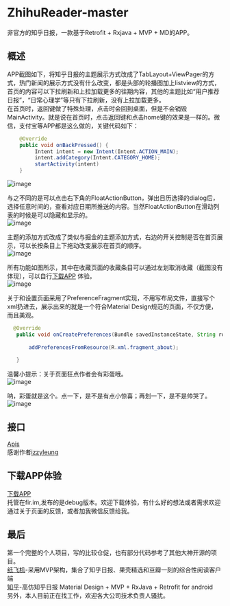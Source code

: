 # ZhihuReader-master
非官方的知乎日报，一款基于Retrofit + Rxjava + MVP + MD的APP。

## 概述

APP截图如下，将知乎日报的主题展示方式改成了TabLayout+ViewPager的方式，热门新闻的展示方式没有什么改变，都是头部的轮播图加上listview的方式，首页的内容可以下拉刷新和上拉加载更多的往期内容，其他的主题比如“用户推荐日报”，“日常心理学”等只有下拉刷新，没有上拉加载更多。<br>
在首页时，返回键做了特殊处理，点击时会回到桌面，但是不会销毁MainActivity。就是说在首页时，点击返回键和点击home键的效果是一样的。微信，支付宝等APP都是这么做的，关键代码如下：<br>
```java
    @Override
    public void onBackPressed() {
         Intent intent = new Intent(Intent.ACTION_MAIN);
         intent.addCategory(Intent.CATEGORY_HOME);
         startActivity(intent)
    }
```
![image](https://github.com/NianguoWang/ZhihuReader-master/blob/master/screenshot/Screenshot_2017-03-26-20-17-20.png)

与之不同的是可以点击右下角的FloatActionButton，弹出日历选择的dialog后，选择任意时间的，查看对应日期所推送的内容。当然FloatActionButton在滑动列表的时候是可以隐藏和显示的。<br>
![image](https://github.com/NianguoWang/ZhihuReader-master/blob/master/screenshot/Screenshot_2017-03-26-20-17-27.png)

主题的添加方式改成了类似与掘金的主题添加方式，右边的开关控制是否在首页展示，可以长按条目上下拖动改变展示在首页的顺序。<br>
![image](https://github.com/NianguoWang/ZhihuReader-master/blob/master/screenshot/Screenshot_2017-03-26-20-17-35.png)

所有功能如图所示，其中在收藏页面的收藏条目可以通过左划取消收藏（截图没有体现），可以自行[下载APP](https://fir.im/748t)  体验。<br>
![image](https://github.com/NianguoWang/ZhihuReader-master/blob/master/screenshot/Screenshot_2017-03-26-20-17-42.png)

关于和设置页面采用了PreferenceFragment实现，不用写布局文件，直接写个xml扔进去，展示出来的就是一个符合Material Design规范的页面，不仅方便，而且美观。<br>
 ```java
   @Override
    public void onCreatePreferences(Bundle savedInstanceState, String rootKey) {
    
        addPreferencesFromResource(R.xml.fragment_about);
        
    }
 ```
温馨小提示：关于页面狂点作者会有彩蛋哦。<br>
![image](https://github.com/NianguoWang/ZhihuReader-master/blob/master/screenshot/Screenshot_2017-03-26-20-28-12.png)

呐，彩蛋就是这个。点一下，是不是有点小惊喜；再划一下，是不是帅哭了。<br>
![image](https://github.com/NianguoWang/ZhihuReader-master/blob/master/screenshot/Screenshot_2017-03-26-20-28-22.png)

## 接口

[Apis](https://github.com/izzyleung/ZhihuDailyPurify/wiki/%E7%9F%A5%E4%B9%8E%E6%97%A5%E6%8A%A5-API-%E5%88%86%E6%9E%90)<br>
感谢作者[izzyleung](https://github.com/izzyleung)

## 下载APP体验

[下载APP](https://fir.im/748t)<br>
托管在fir.im,发布的是debug版本。欢迎下载体验，有什么好的想法或者需求欢迎通过关于页面的反馈，或者加我微信反馈给我。
## 最后

第一个完整的个人项目，写的比较仓促，也有部分代码参考了其他大神开源的项目。<br>
[纸飞机](https://github.com/TonnyL/PaperPlane)-采用MVP架构，集合了知乎日报、果壳精选和豆瓣一刻的综合性阅读客户端<br>
[知乎](https://github.com/yiyibb/Zhihu)-高仿知乎日报 Material Design + MVP + RxJava + Retrofit for android<br>
另外，本人目前正在找工作，欢迎各大公司技术负责人骚扰。
